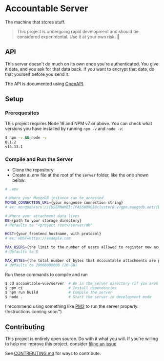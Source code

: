 # Accountable Server

The machine that stores stuff.

> This project is undergoing rapid development and should be considered experimental. Use it at your own risk. 🤙

## API

This server doesn't do much on its own once you're authenticated. You give it data, and you ask for that data back. If you want to encrypt that data, do that yourself before you send it.

The API is documented using [OpenAPI](https://petstore.swagger.io/?url=https://raw.githubusercontent.com/AverageHelper/accountable-vue/main/server/openapi.yaml).

## Setup

### Prerequesites

This project requires Node 16 and NPM v7 or above. You can check what versions you have installed by running `npm -v` and `node -v`:

```sh
$ npm -v && node -v
8.1.2
v16.13.1
```

### Compile and Run the Server

- Clone the repository
- Create a .env file at the root of the `server` folder, like the one shown below:

```sh
# .env

# Where your MongoDB instance can be accessed
MONGO_CONNECTION_URL={your mongoose connection string}
# ex: mongodb+srv://{USERNAME}:{PASSWORD}@cluster0.v7gpm.mongodb.net/{DATABASE}?retryWrites=true&w=majority

# Where your attachment data lives
DB={path to your storage directory}
# defaults to "<project root>/server/db"

HOST={your frontend hostname, with protocol}
# ex: HOST=https://example.com

MAX_USERS={the limit to the number of users allowed to register new accounts}
# defaults to 5

MAX_BYTES={the total number of bytes that Accountable attachments are permitted to occupy on the system}
# defaults to 20000000000 (20 GB)
```

Run these commands to compile and run

```sh
$ cd accountable-vue/server  # Be in the server directory (if you aren't already)
$ npm ci                     # Install dependencies
$ npm run build              # Compile the server
$ node .                     # Start the server in development mode
```

I recommend using something like [PM2](https://pm2.keymetrics.io) to run the server properly. (Instructions coming soon™)

## Contributing

This project is entirely open source. Do with it what you will. If you're willing to help me improve this project, consider [filing an issue](https://github.com/AverageHelper/accountable-vue/issues/new/choose).

See [CONTRIBUTING.md](/CONTRIBUTING.md) for ways to contribute.
